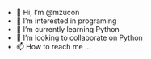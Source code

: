 - 👋 Hi, I’m @mzucon
- 👀 I’m interested in programing
- 🌱 I’m currently learning Python
- 💞️ I’m looking to collaborate on Python
- 📫 How to reach me ...

<!---
mzucon/mzucon is a ✨ special ✨ repository because its `README.md` (this file) appears on your GitHub profile.
You can click the Preview link to take a look at your changes.
--->
